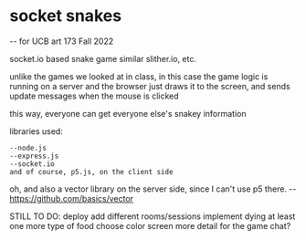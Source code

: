 # socket snakes

-- for UCB art 173 Fall 2022

socket.io based snake game similar slither.io, etc.

unlike the games we looked at in class, in this case the game logic is running on a server and
the browser just draws it to the screen, and sends update messages when the mouse is clicked

this way, everyone can get everyone else's snakey information

libraries used:

    --node.js
    --express.js
    --socket.io
    and of course, p5.js, on the client side

oh, and also a vector library on the server side, since I can't use p5 there.
--https://github.com/basics/vector

STILL TO DO:
    deploy
    add different rooms/sessions
    implement dying
    at least one more type of food
    choose color screen
    more detail for the game
        chat?
